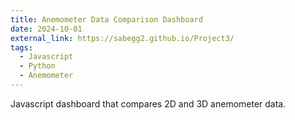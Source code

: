 ```yaml
---
title: Anemometer Data Comparison Dashboard
date: 2024-10-01
external_link: https://sabegg2.github.io/Project3/
tags:
  - Javascript
  - Python
  - Anemometer
---
```


Javascript dashboard that compares 2D and 3D anemometer data.

<!--more-->
